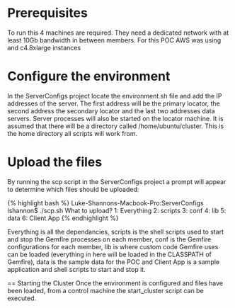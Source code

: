 # Prerequisites
To run this 4 machines are required. They need a dedicated network with at least 10Gb bandwidth in between members. For this POC AWS was using and c4.8xlarge instances

# Configure the environment
In the ServerConfigs project locate the environment.sh file and add the IP addresses of the server. The first address will be the primary locator, the second address the secondary locator and the last two addresses data servers. Server processes will also be started on the locator machine. It is assumed that there will be a directory called /home/ubuntu/cluster. This is the home directory all scripts will work from.

# Upload the files
By running the scp script in the ServerConfigs project a prompt will appear to determine which files should be uploaded:

{% highlight bash %}
Luke-Shannons-Macbook-Pro:ServerConfigs lshannon$ ./scp.sh 
What to upload?
1: Everything
2: scripts
3: conf
4: lib
5: data
6: Client App
{% endhighlight %}

Everything is all the dependancies, scripts is the shell scripts used to start and stop the Gemfire processes on each member, conf is the Gemfire configurations for each member, lib is where custom code Gemfire uses can be loaded (everything in here will be loaded in the CLASSPATH of Gemfire), data is the sample data for the POC and Client App is a sample application and shell scripts to start and stop it.

== Starting the Cluster
Once the environment is configured and files have been loaded, from a control machine the start_cluster script can be executed.
